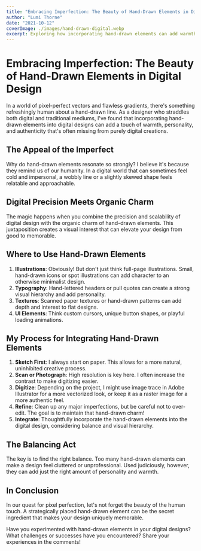 ```yaml
---
title: "Embracing Imperfection: The Beauty of Hand-Drawn Elements in Digital Design"
author: "Lumi Thorne"
date: "2021-10-12"
coverImage: ./images/hand-drawn-digital.webp
excerpt: Exploring how incorporating hand-drawn elements can add warmth and personality to digital designs.
---
```


# Embracing Imperfection: The Beauty of Hand-Drawn Elements in Digital Design

In a world of pixel-perfect vectors and flawless gradients, there's something refreshingly human about a hand-drawn line. As a designer who straddles both digital and traditional mediums, I've found that incorporating hand-drawn elements into digital designs can add a touch of warmth, personality, and authenticity that's often missing from purely digital creations.

## The Appeal of the Imperfect

Why do hand-drawn elements resonate so strongly? I believe it's because they remind us of our humanity. In a digital world that can sometimes feel cold and impersonal, a wobbly line or a slightly skewed shape feels relatable and approachable.

## Digital Precision Meets Organic Charm

The magic happens when you combine the precision and scalability of digital design with the organic charm of hand-drawn elements. This juxtaposition creates a visual interest that can elevate your design from good to memorable.

## Where to Use Hand-Drawn Elements

1. **Illustrations**: Obviously! But don't just think full-page illustrations. Small, hand-drawn icons or spot illustrations can add character to an otherwise minimalist design.
2. **Typography**: Hand-lettered headers or pull quotes can create a strong visual hierarchy and add personality.
3. **Textures**: Scanned paper textures or hand-drawn patterns can add depth and interest to flat designs.
4. **UI Elements**: Think custom cursors, unique button shapes, or playful loading animations.

## My Process for Integrating Hand-Drawn Elements

1. **Sketch First**: I always start on paper. This allows for a more natural, uninhibited creative process.
2. **Scan or Photograph**: High resolution is key here. I often increase the contrast to make digitizing easier.
3. **Digitize**: Depending on the project, I might use image trace in Adobe Illustrator for a more vectorized look, or keep it as a raster image for a more authentic feel.
4. **Refine**: Clean up any major imperfections, but be careful not to over-edit. The goal is to maintain that hand-drawn charm!
5. **Integrate**: Thoughtfully incorporate the hand-drawn elements into the digital design, considering balance and visual hierarchy.

## The Balancing Act

The key is to find the right balance. Too many hand-drawn elements can make a design feel cluttered or unprofessional. Used judiciously, however, they can add just the right amount of personality and warmth.

## In Conclusion

In our quest for pixel perfection, let's not forget the beauty of the human touch. A strategically placed hand-drawn element can be the secret ingredient that makes your design uniquely memorable.

Have you experimented with hand-drawn elements in your digital designs? What challenges or successes have you encountered? Share your experiences in the comments!
